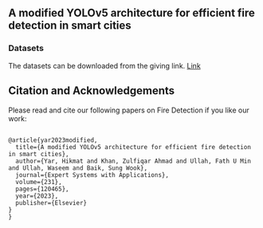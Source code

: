 ## A modified YOLOv5 architecture for efficient fire detection in smart cities
###  Datasets
The datasets can be downloaded from the giving link. 
[Link](https://drive.google.com/file/d/1eyHoXvpuuiuy7O4vLgKGvLD7LZSw8Lki/view?usp=sharing)

## Citation and Acknowledgements
Please read and cite our following papers on Fire Detection if you like our work:

<pre>
<code>
@article{yar2023modified,
  title={A modified YOLOv5 architecture for efficient fire detection in smart cities},
  author={Yar, Hikmat and Khan, Zulfiqar Ahmad and Ullah, Fath U Min and Ullah, Waseem and Baik, Sung Wook},
  journal={Expert Systems with Applications},
  volume={231},
  pages={120465},
  year={2023},
  publisher={Elsevier}
}
}</code>
</pre>
